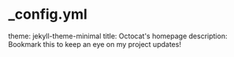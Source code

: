 # _config.yml
theme: jekyll-theme-minimal
title: Octocat's homepage
description: Bookmark this to keep an eye on my project updates!